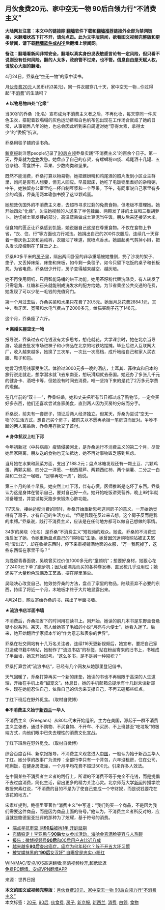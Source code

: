 <h2>月伙食费20元、家中空无一物 90后白领力行“不消费主义”</h2> <p class="notice"><b>大陆网友注意：本文中的链接除 <a href="https://github.com/bannedbook/fanqiang" >翻墙</a>软件下载和<a href="https://github.com/killgcd/justmysocks/blob/master/README.md">翻墙推荐</a>链接外全部为禁网链接，未翻墙状态下打不开，请勿点击。此为文字版禁闻，欲看图文视频完整版和更多禁闻，请下载<a href="https://github.com/bannedbook/fanqiang">翻墙软件或APP</a>后翻墙上禁闻网。</p><p>备注：翻墙看新闻非常安全，翻墙以真实身份发表敏感言论有一定风险，但只看不说则没有任何风险，翻的人太多，政府管不过来，也不管。信息自由是天赋人权，请放心大胆的翻墙。</b></p>  <div class="entry"> <p id="conimg">4月24日，乔桑在“空无一物”的家中读书。</p> <p>月<a href="https://www.bannedbook.org/bnews/tag/%E4%BC%99%E9%A3%9F%E8%B4%B9/" class="st_tag internal_tag" rel="tag" title="标签 伙食费 下的日志">伙食费</a><a href="https://www.bannedbook.org/bnews/tag/20%E5%85%83/" class="st_tag internal_tag" rel="tag" title="标签 20元 下的日志">20元</a>人民币(约3美元)，同一件衣服穿几十天，家中空无一物…你过得起“不<a href="https://www.bannedbook.org/bnews/tag/%e6%b6%88%e8%b4%b9/" class="st_tag internal_tag" rel="tag" title="标签 消费 下的日志">消费</a>”的生活吗？</p> <p><strong>★以物易物四处“化缘”</strong></p> <p>当30岁的乔桑（化名）宣布成为不消费主义者之后，不再化妆，每天穿同一件灰色卫衣，搭配着软塌塌的灰色运动裤和白色帆布包出现在工作场合就成了她的日常，从事销售八年的她，也总会因此听到来自周遭对她“穿得太素，拿得太少”的“委婉”抗议。</p> <p>乔桑用毯子铺的读书角。</p> <p><a href="https://www.bannedbook.org/bnews/tag/%e6%96%b0%e4%ba%ac%e6%8a%a5/" class="st_tag internal_tag" rel="tag" title="标签 新京报 下的日志">新京报</a>剥洋葱people记录了<a href="https://www.bannedbook.org/bnews/tag/90%e5%90%8e/" class="st_tag internal_tag" rel="tag" title="标签 90后 下的日志">90后</a><a href="https://www.bannedbook.org/bnews/tag/%e7%99%bd%e9%a2%86/" class="st_tag internal_tag" rel="tag" title="标签 白领 下的日志">白领</a>乔桑实践“不消费主义”的百余个日子。第一天，乔桑就为<a href="https://www.bannedbook.org/bnews/tag/%e9%a3%9f%e7%89%a9/" class="st_tag internal_tag" rel="tag" title="标签 食物 下的日志">食物</a>发愁。她盘点了自己的存货，有螺蛳粉四袋、鸡尾酒十几罐、五谷杂粮、零食饼干、苹果、少数肉类和坚果。</p> <p>既然不能消费，乔桑打算以物易物。她把螺蛳粉和鸡尾酒的照片发到小区业主群里，询问是否有人想要，但无人回应。早晨起床，她吃了电饭锅里煮好的杂粮粥，中午，她独留办公室里吃一杯自制豆浆和一个苹果。下午，有同事说自己家里有多余的鸡蛋，乔桑用两本瑜伽书换了这12颗鸡蛋。</p> <p>她想效仿国外的不消费主义者，去超市寻求过剩的免费食物，但老板不搭理她。她开始四处“化缘”。关注她视频的人送来了半包挂面、两颗发了芽的土豆和三根胡萝卜。她切掉土豆发芽的部分，高温蒸熟做成土豆泥当午饭。朋友后来还接济大米。</p> <p>但食物的匮乏让乔桑感到饥饿，她说服自己这是在尊重食物。不仅在食物上节省，“衣、住、行”等方面也力行减法。她捐出自己的200件衣服后，连续几十天穿着一套灰色卫衣和运动裤，衣服沾了味道，就喷点香水。她鼓起勇气剪掉小辫，把头发长度控制在了耳垂之上。</p> <p>乔桑80多平米的<a href="https://www.bannedbook.org/bnews/tag/%e6%88%bf%e5%ad%90/" class="st_tag internal_tag" rel="tag" title="标签 房子 下的日志">房子</a>里，隔出两间卧室的非承重墙被她推倒，扔了沙发的架子、垫子，又丢掉床架、床垫和床板，如今剩一条毯子，如今只留下吃饭的桌子和长板凳。为省电费，乔桑很少开灯，房子变得越来越空、越灰暗。</p>  <p>她不再使用厕纸，只用智能马桶的烘干功能。她用茶籽粉代替洗涤灵，有人转发了只需皂角、红糖和石头就能制成洗发水的配方给她。为节省乘坐公共交通的花费，她发现了可以少花一毛钱的充值窍门。</p> <p>第一个月过去后，乔桑买菜和水果只花费了20.5元。她当月总花费2884.1元，其中，看牙医、宽带和水电气费占了2000多元，给猫买刷子花了148元。</p> <p>这个月，乔桑瘦了六斤。</p> <p><strong>★离婚买屋空无一物</strong></p> <p>报导说，乔桑过去对花钱没有太多思考，想花就花。大学课余时，她在北京当导游，凌晨去批发市场进袜子和小饰品在北京的地铁站摆摊。毕业后进入互联网大厂，收入越来越多，她换了三次车，一次比一次高档，成斤地给自己和家人买衣服、鞋子和包。</p> <p>她曾习惯用钱享受生活。体验过3000元多一晚的酒店，土耳其、菲律宾和日本的旅行说走就走，想学潜水就飞去东南亚，想玩滑翔就去泰国。她还办了多张几千元的健身卡、酒吧卡等，但她没有时间去消费，唯一坚持下来的是花了2万多元学费的瑜伽。</p> <p>在几年前的“双十一”，乔桑结婚，她和丈夫把所有节日都过成了购物节，一定会买好多东西，他们还喜欢尝试各家美食，直到两人因为买房的分歧而分手。</p> <p>乔桑说，前夫有一套房子，领证后两人经济独立。但某天，乔桑为尝试“空无一物”的生活方式，想自己买个房子，被前夫以不愿再承担一笔房贷而反对。争吵不断的两人离婚后，乔桑用存款交了首付。</p> <p><strong>★身体抗议上吐下泻</strong></p> <p>今年初新冠（中共病毒）疫情侵袭河北，是乔桑运行不消费主义的第二个月，尽管她居家隔离，朋友送的食物也无法抵达，她不再对事物匮乏感到焦虑。</p>  <p>当月她在水果和蔬菜方面，支出了188.2元；盘点冰箱发现还有一颗土豆、六颗鸡蛋、两颗尖椒、四分之一洋葱、一根西葫芦、两颗西红柿、两个紫薯、二分之一白菜和二分之一咖喱，“足够再吃一周”，她说。</p> <p>第三个月的某个早晨，她突然上吐下泻，伴有心慌。医师推断是吃坏了东西。乔桑认为这是身体在警示自己，要对自己好一点。她开始吃饭讲究营养，晚上9时半就准备睡觉，并尝试每天跑步来锻炼心肺功能。</p> <p>117天后，接纳适度消费的同时，乔桑开始重新思考这间房子的意义。一开始她觉得有了房子，才有自己的生活方式，“但是我现在反过来去想，这个房子反而是我的束缚。”乔桑说，践行不消费主义，应该是在任何地方都可以做自己想做的事情。</p> <p>34岁的吴晓（化名）是乔桑“不消费主义”短视频的观众。她说，乔桑的不消费生活启发了她，令她重新盘点自己的“购物狂”生活。她曾因沉迷购物网站被丈夫怒吼“滚出去”，却在收拾东西时，停下来审视铺满地面的衣服，“万一我死掉了，这些东西留在家里干吗？”</p> <p>为挽留青春面貌，吴晓曾买过价值1000多元的“童颜机”；想要好身材，她狠心花了2400元下单了跑步机；因为爱漂亮而买的各种卷发棒、直发梳几乎没用过；她还买了大量粉色玩偶及工艺品，摆在屋里落尘。</p> <p>吴晓决心改变自己。她效仿乔桑的方法，盘点了家里的物品，陆续丢弃不必要的东西，持续了将近一个月，木地板才终于大片地显露出来。</p> <p>4月24日，网友寄给乔桑的书，摆出了半面书墙。</p> <p><strong>★流浪书店半面书墙</strong></p> <p>不消费后，乔桑把省下的时间用在读书上。刚开始，她读的前几本书是东野圭吾悬疑小说系列。某天，有人给她寄了毛姆的小说“月亮与六便士”，她看入迷了。后来，她开始翻哲学家叔本华的“作为意志和表象的世界”。</p> <p>乔桑在社交网站有十几万名关注者。连续116天更新视频后，她宣布，要把自己家打造成书籍中转站，她制作了“流浪书店”的标签，贴在粉丝寄来的旧书上，书堆成了半面墙，她又开始思考。“这么多书，是不是另一种囤积？”</p>  <p>乔桑打算尝试“流浪书店”，已经有几个网友从她那里登记借书。</p> <p>天气回暖了，乔桑打算再买一个新的床垫，她读的书也不再局限于高深的人生道理，开始在手机上看“甜宠文”。休息日，她的手机邮箱总提示有十几封未读新邮件，现在她能忍住自己，依靠自己的信念来支撑自己，不再去碰那些红点。</p> <p>丁红下班后在野外觅食。（取材自微博）</p> <p><strong>●不消费主义始于<a href="https://www.bannedbook.org/bnews/tag/%e6%96%b0%e8%a5%bf%e5%85%b0/" class="st_tag internal_tag" rel="tag" title="标签 新西兰 下的日志">新西兰</a>一华人</strong></p> <p>不消费主义（Freegans）从80年代末开始组织，主力在美国，源起于一群不消费主义主张者，通过不购物、不买食物、不开车、不买房、不上班甚至“吃垃圾”的极端方式，向他们眼中已失去理性的消费文化宣战。</p> <p>丁红下班后在野外觅食。（取材自微博）</p> <p>综合百度百科、新京报报导，不消费主义观念进入<span class='wp_keywordlink_affiliate'><a href="https://www.bannedbook.org/" title="中国" target="_blank">中国</a></span>，一般认为始于新西兰华人丁红。她分享的故事广为流传：全部行李只有一个背包，六年没租房，住在公司，吃剩饭，在健身房洗澡，一个月平均花费不超过500元。引来许多人效法。</p> <p>在中国某些不消费者主义者的践行上，所谓的不消费不等于完全不花钱，而是提倡不去过度消费，简化生活，留出更多的精力关注心灵。北京师范大学<span class='wp_keywordlink_affiliate'><a href="https://www.bannedbook.org/" title="新闻">新闻</a></span>传播学院教授宋素红说，“不消费的目的不是为了使自己变成一个守财奴，而是说钱要花在该花的地方。”</p> <p>宋素红提到，鲍德里亚著作“消费主义”中写道：“我们购买一个商品，不是因为我们需要这件商品，而是因为商品上面的符号。”他认为，不消费主义者所反对的，应当就是鲍德里亚批评的那种为了炫耀，基于符号的消费。</p> <ul class='op-related-articles' title='相关阅读'> <li><a href='https://www.bannedbook.org/bnews/headline/20210427/1534288.html' target='_blank'>端点星抗审查 两<b>90后</b>被拘1年 开庭延期</a></li> <li><a href='https://www.bannedbook.org/bnews/yule/20210420/1529734.html' target='_blank'>恋情稳定！李亚鹏与<b>90后</b>女友参加活动，海哈金喜满脸笑容与人热聊</a></li> <li><a href='https://www.bannedbook.org/bnews/baitai/20210416/1527673.html' target='_blank'>报告：微博视频号<b>90后</b>和00后用户占比近八成</a></li> <li><a href='https://www.bannedbook.org/bnews/health/20210409/1522477.html' target='_blank'>越来越多<b>90后</b>查出癌症，癌症为何年轻化？躲不开五大坏习惯</a></li> <li><a href='https://www.bannedbook.org/bnews/cnnews/20210408/1522325.html' target='_blank'>被党媒抹黑的“<b>90后</b>女汉奸” 自曝曾是忠实小粉红</a></li> </ul> <p class="texttj"> <a href="https://github.com/bannedbook/fanqiang/wiki/V2ray%E6%9C%BA%E5%9C%BA" target="_blank">WIN/MAC/安卓/iOS高速翻墙:高清视频秒开,超低延迟</a><br/> <a href="https://github.com/bannedbook/fanqiang/wiki/%E7%A6%81%E9%97%BB%E7%BD%91%E5%AE%89%E5%8D%93%E7%BF%BB%E5%A2%99%E6%96%B0%E9%97%BBAPP" target="_blank">免费PC翻墙、安卓VPN翻墙APP</a></p> <div id="archive-pix-1" class="banner-ads"> <!-- AuctionX Display platform tag START --> <div id="26318x728x90x621x_ADSLOT1" clicktrack="%%CLICK_URL_ESC%%"></div> <!-- AuctionX Display platform tag END --> </div> <div id="archive-pix-2" class="banner-ads"> <!-- AuctionX Display platform tag START --> <div id="26315x300x250x621x_ADSLOT1" clicktrack="%%CLICK_URL_ESC%%"></div> <!-- AuctionX Display platform tag END --> </div><p> 来源：世界日报 </p><a name='sharetosocial'></a>       <div><b>本文的图文或视频完整版</b>：<a href='https://www.bannedbook.org/bnews/cbnews/20210510/1543066.html'>月伙食费20元、家中空无一物 90后白领力行“不消费主义”</a></div>  </div><!--END ENTRY--> <div class="postfooter"> <div>本文标签：<a href="https://www.bannedbook.org/bnews/tag/20%E5%85%83/" rel="tag">20元</a>, <a href="https://www.bannedbook.org/bnews/tag/90%e5%90%8e/" rel="tag">90后</a>, <a href="https://www.bannedbook.org/bnews/tag/%E4%BC%99%E9%A3%9F%E8%B4%B9/" rel="tag">伙食费</a>, <a href="https://www.bannedbook.org/bnews/tag/%e6%88%bf%e5%ad%90/" rel="tag">房子</a>, <a href="https://www.bannedbook.org/bnews/tag/%e6%96%b0%e4%ba%ac%e6%8a%a5/" rel="tag">新京报</a>, <a href="https://www.bannedbook.org/bnews/tag/%e6%96%b0%e8%a5%bf%e5%85%b0/" rel="tag">新西兰</a>, <a href="https://www.bannedbook.org/bnews/tag/%e6%b6%88%e8%b4%b9/" rel="tag">消费</a>, <a href="https://www.bannedbook.org/bnews/tag/%e7%99%bd%e9%a2%86/" rel="tag">白领</a>, <a href="https://www.bannedbook.org/bnews/tag/%e9%a3%9f%e7%89%a9/" rel="tag">食物</a></div>  </div><!--END POSTFOOTER--> 